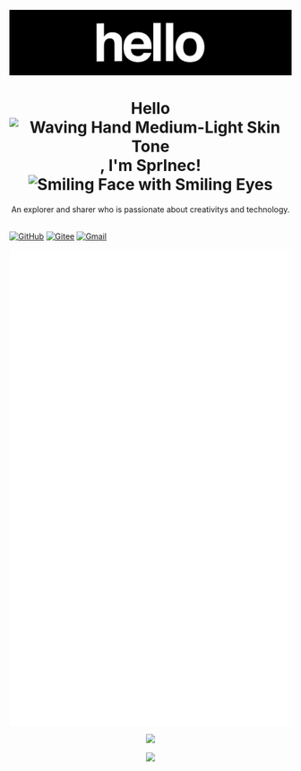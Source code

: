 

![hello](.assets/hello.gif)

<div align="center">
    <h1>Hello<img src="https://raw.githubusercontent.com/Tarikul-Islam-Anik/Animated-Fluent-Emojis/master/Emojis/Hand%20gestures/Waving%20Hand%20Medium-Light%20Skin%20Tone.png" alt="Waving Hand Medium-Light Skin Tone" width="35px" />, I'm SprInec!<img src="https://raw.githubusercontent.com/Tarikul-Islam-Anik/Animated-Fluent-Emojis/master/Emojis/Smilies/Smiling%20Face%20with%20Smiling%20Eyes.png" alt="Smiling Face with Smiling Eyes" width="35px" /></h1>
	An explorer and sharer who is passionate about creativitys and technology.
</div>
<br>

[![GitHub](https://img.shields.io/badge/github-%23121011.svg?style=for-the-badge&logo=github&logoColor=white)](https://github.com/SprInec)
[![Gitee](https://img.shields.io/badge/Gitee-C71D23?style=for-the-badge&logo=gitee&logoColor=white)](https://gitee.com/julycub)
[![Gmail](https://img.shields.io/badge/Gmail-D14836?style=for-the-badge&logo=gmail&logoColor=white)](mailto:julycubspring@gmail.com)


<img align="center" src="/github-metrics.svg" alt="Metrics"/>

<p align="center">
  <a href="https://skillicons.dev">
    <img src="https://skillicons.dev/icons?i=git,kubernetes,docker,c,vim" />
  </a>
</p>

<p align="center">
	<img src="https://visitcount.itsvg.in/api?id=SprInec&label=Profile%20Views&color=1&pretty=true" />
</p>
